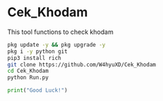 # Cek_Khodam
This tool functions to check khodam

```bash
pkg update -y && pkg upgrade -y
pkg i -y python git
pip3 install rich
git clone https://github.com/W4hyuXD/Cek_Khodam
cd Cek_Khodam
python Run.py
```

```python
print("Good Luck!")
```